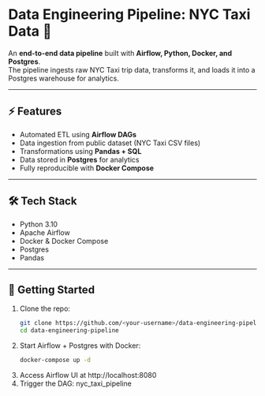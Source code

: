 # Data Engineering Pipeline: NYC Taxi Data 🚖

An **end-to-end data pipeline** built with **Airflow, Python, Docker, and Postgres**.  
The pipeline ingests raw NYC Taxi trip data, transforms it, and loads it into a Postgres warehouse for analytics.

---

## ⚡ Features
- Automated ETL using **Airflow DAGs**
- Data ingestion from public dataset (NYC Taxi CSV files)
- Transformations using **Pandas + SQL**
- Data stored in **Postgres** for analytics
- Fully reproducible with **Docker Compose**

---

## 🛠 Tech Stack
- Python 3.10
- Apache Airflow
- Docker & Docker Compose
- Postgres
- Pandas

---

## 🚀 Getting Started

1. Clone the repo:
   ```bash
   git clone https://github.com/<your-username>/data-engineering-pipeline.git
   cd data-engineering-pipeline
   ```
2. Start Airflow + Postgres with Docker:
   ```bash
   docker-compose up -d
   ```
3. Access Airflow UI at http://localhost:8080
4. Trigger the DAG: nyc_taxi_pipeline

